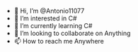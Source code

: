 - 👋 Hi, I’m @Antonio11077
- 👀 I’m interested in C# 
- 🌱 I’m currently learning C#
- 💞️ I’m looking to collaborate on Anything
- 📫 How to reach me Anywhere

<!---
Antonio11077/Antonio11077 is a ✨ special ✨ repository because its `README.md` (this file) appears on your GitHub profile.
You can click the Preview link to take a look at your changes.
--->
